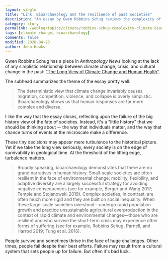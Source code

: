 ```yaml
---
layout: single
title: "Link: Bioarchaeology and the resilience of past societies"
description: "An essay by Gwen Robbins Schug reviews the complexity of external influences like climate upon past peoples."
category: story
permalink: /weblog/topics/climate/robbins-schug-complexity-climate-bioarchaeology-2020.html
tags: [climate change, bioarchaeology]
comments: false
modified: 2020-04-28
author: John Hawks
---
```


Gwen Robbins Schug has a piece in <em>Anthropology News</em> looking at the lack of any simplistic relationship between climate change, crisis, and cultural change in the past: <a href="https://www.anthropology-news.org/index.php/2020/04/22/the-long-view-of-climate-change-and-human-health/">"The Long View of Climate Change and Human Health"</a>.

The subhead summarizes the theme of the essay pretty well:

<blockquote>The deterministic view that climate change invariably causes migration, competition, violence, and collapse is overly simplistic. Bioarchaeology shows us that human responses are far more complex and diverse.</blockquote>

I like the way that the essay closes, reflecting upon the failure of the big history view of the fate of societies. Instead, it's a "little history" that we should be thinking about -- the way that individuals matter, and the way that chance turns of events at the microscale make a difference.

These tiny decisions may appear mere turbulence to the historical picture. Yet if we take the long view seriously, every society is on the edge of survivability in geological time. At the threshold of the lifting edge, turbulence matters.

<blockquote>Broadly speaking, bioarchaeology demonstrates that there are no grand narratives in human history. Small-scale societies are often resilient in the face of environmental change; mobility, flexibility, and adaptive diversity are a largely successful strategy for avoiding negative consequences (see for example, Berger and Wang 2017; Temple and Stojanowski 2019). Complex societies, in contrast, are often much more rigid and they are built on social inequality. When these large-scale societies overshoot—undergo rapid population growth and practice unsustainable agricultural overproduction in the context of rapid climate and environmental changes—those who are resilient and who survive the short-term crisis may experience other forms of suffering (see for example, Robbins Schug, Parnell, and Harrod 2019; Tung et al. 2016).</blockquote>

People survive and sometimes thrive in the face of huge challenges. Other times, people fail despite their best efforts. Failure may result from a cultural system that sets people up for failure. But often it's bad luck.





